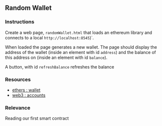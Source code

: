 ## Random Wallet

### Instructions

Create a web page, `randomWallet.html` that loads an ethereum library and connects to a local `http://localhost:8545`)`.

When loaded the page generates a new wallet. The page should display the address of the wallet (inside an element with id `address`) and the balance of this address on (inside an element with id `balance`).

A button, with id `refreshBalance` refreshes the balance


### Resources
- [ethers : wallet](https://docs.ethers.io/v5/api/signer/#Wallet)
- [web3 : accounts](https://web3js.readthedocs.io/en/v1.3.4/web3-eth-accounts.html)

### Relevance

Reading our first smart contract